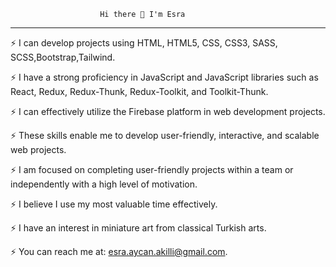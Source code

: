                         Hi there 👋 I'm Esra
_____________________________________________________________
⚡ I can develop projects using HTML, HTML5, CSS, CSS3, SASS, SCSS,Bootstrap,Tailwind.

⚡ I have a strong proficiency in JavaScript and JavaScript libraries such as React, Redux, Redux-Thunk, Redux-Toolkit, and Toolkit-Thunk. 

⚡ I can effectively utilize the Firebase platform in web development projects.

⚡ These skills enable me to develop user-friendly, interactive, and scalable web projects.

⚡ I am focused on completing user-friendly projects within a team or independently with a high level of motivation.

⚡ I believe I use my most valuable time effectively.

⚡ I have an interest in miniature art from classical Turkish arts.

⚡ You can reach me at: esra.aycan.akilli@gmail.com.
